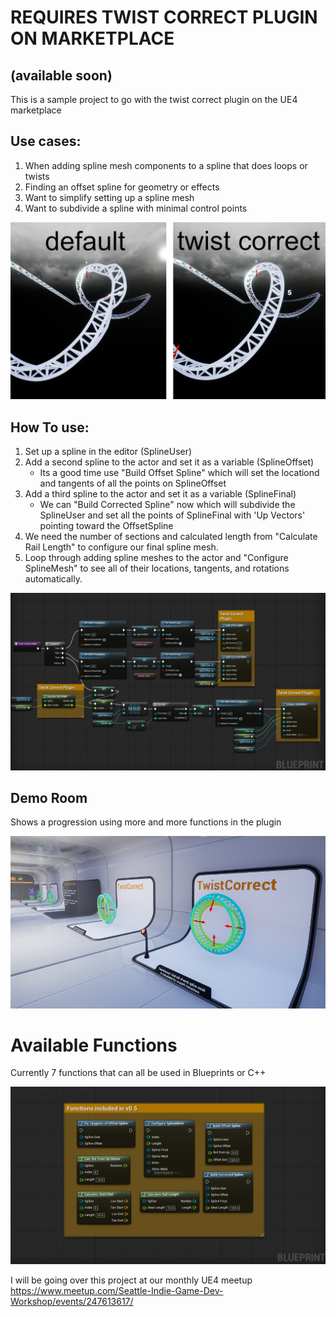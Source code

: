 # REQUIRES TWIST CORRECT PLUGIN ON MARKETPLACE
## (available soon)
This is a sample project to go with the twist correct plugin on the UE4 marketplace

## Use cases:
1. When adding spline mesh components to a spline that does loops or twists
2. Finding an offset spline for geometry or effects
3. Want to simplify setting up a spline mesh
4. Want to subdivide a spline with minimal control points

![TwistCorrect](/assets/TwistCorrect_r1venq50n.png)


## How To use:
1. Set up a spline in the editor (SplineUser) 
2. Add a second spline to the actor and set it as a variable (SplineOffset)
    - Its a good time use "Build Offset Spline" which will set the                  locationd and tangents of all the points on SplineOffset
3. Add a third spline to the actor and set it as a variable (SplineFinal)
    - We can "Build Corrected Spline" now which will subdivide the SplineUser and   set all the points of SplineFinal with 'Up Vectors' pointing toward the OffsetSpline
4. We need the number of sections and calculated length from "Calculate Rail Length" to configure our final spline mesh. 
5. Loop through adding spline meshes to the actor and "Configure SplineMesh" to see all of their locations, tangents, and rotations automatically.  

![TwistCorrectScreenshotsFinal](/assets/TwistCorrectScreenshotsFinal.jpg)

## Demo Room 
Shows a progression using more and more functions in the plugin

![TwistCorrectDemoRoom](/assets/TwistCorrectDemoRoom.png)

# Available Functions
Currently 7 functions that can all be used in Blueprints or C++

![TwistCorrectScreenshots](/assets/TwistCorrectScreenshots.jpg)

I will be going over this project at our monthly UE4 meetup
https://www.meetup.com/Seattle-Indie-Game-Dev-Workshop/events/247613617/

